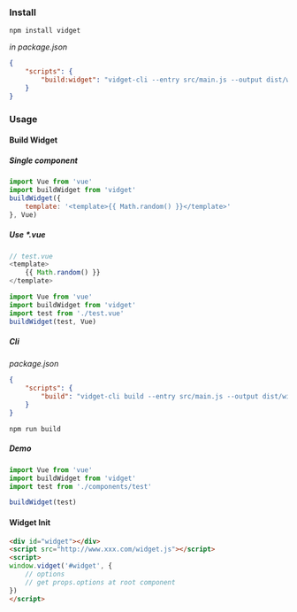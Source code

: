 ### Install

```
npm install vidget
```

*in package.json*

```json
{
    "scripts": {
        "build:widget": "vidget-cli --entry src/main.js --output dist/widget.js"
    }
}
```

### Usage

#### Build Widget

##### Single component

```JavaScript
import Vue from 'vue'
import buildWidget from 'vidget'
buildWidget({
    template: '<template>{{ Math.random() }}</template>'
}, Vue)
```

##### Use *.vue

```vue.js
// test.vue
<template>
    {{ Math.random() }}
</template>
```

```JavaScript
import Vue from 'vue'
import buildWidget from 'vidget'
import test from './test.vue'
buildWidget(test, Vue)
```

##### Cli

*package.json*

```json
{
    "scripts": {
        "build": "vidget-cli build --entry src/main.js --output dist/widget.js"
    }
}
```

```
npm run build
```

##### Demo

```JavaScript
import Vue from 'vue'
import buildWidget from 'vidget'
import test from './components/test'

buildWidget(test)
```

#### Widget Init

```html
<div id="widget"></div>
<script src="http://www.xxx.com/widget.js"></script>
<script>
window.vidget('#widget', {
    // options
    // get props.options at root component
})
</script>
```
